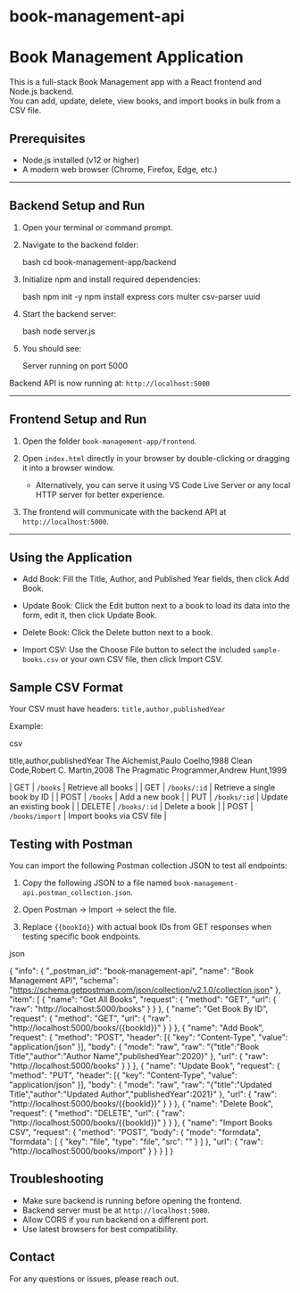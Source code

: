 # book-management-api

# Book Management Application

This is a full-stack Book Management app with a React frontend and Node.js backend.  
You can add, update, delete, view books, and import books in bulk from a CSV file.


## Prerequisites

- Node.js installed (v12 or higher)
- A modern web browser (Chrome, Firefox, Edge, etc.)

---

## Backend Setup and Run

1. Open your terminal or command prompt.

2. Navigate to the backend folder:

   bash
   cd book-management-app/backend


3. Initialize npm and install required dependencies:

   bash
   npm init -y
   npm install express cors multer csv-parser uuid
   

4. Start the backend server:

   bash
   node server.js
   

5. You should see:

   
   Server running on port 5000
   

Backend API is now running at: `http://localhost:5000`

---

## Frontend Setup and Run

1. Open the folder `book-management-app/frontend`.

2. Open `index.html` directly in your browser by double-clicking or dragging it into a browser window.

   * Alternatively, you can serve it using VS Code Live Server or any local HTTP server for better experience.

3. The frontend will communicate with the backend API at `http://localhost:5000`.

---

## Using the Application

* Add Book: Fill the Title, Author, and Published Year fields, then click Add Book.

* Update Book: Click the Edit button next to a book to load its data into the form, edit it, then click Update Book.

* Delete Book: Click the Delete button next to a book.

* Import CSV: Use the Choose File button to select the included `sample-books.csv` or your own CSV file, then click Import CSV.


## Sample CSV Format

Your CSV must have headers: `title,author,publishedYear`

Example:

csv


title,author,publishedYear
The Alchemist,Paulo Coelho,1988
Clean Code,Robert C. Martin,2008
The Pragmatic Programmer,Andrew Hunt,1999


| GET    | `/books`        | Retrieve all books           |
| GET    | `/books/:id`    | Retrieve a single book by ID |
| POST   | `/books`        | Add a new book               |
| PUT    | `/books/:id`    | Update an existing book      |
| DELETE | `/books/:id`    | Delete a book                |
| POST   | `/books/import` | Import books via CSV file    |



## Testing with Postman

You can import the following Postman collection JSON to test all endpoints:

1. Copy the following JSON to a file named `book-management-api.postman_collection.json`.

2. Open Postman → Import → select the file.

3. Replace `{{bookId}}` with actual book IDs from GET responses when testing specific book endpoints.

json


{
  "info": {
    "_postman_id": "book-management-api",
    "name": "Book Management API",
    "schema": "https://schema.getpostman.com/json/collection/v2.1.0/collection.json"
  },
  "item": [
    {
      "name": "Get All Books",
      "request": {
        "method": "GET",
        "url": {
          "raw": "http://localhost:5000/books"
        }
      }
    },
    {
      "name": "Get Book By ID",
      "request": {
        "method": "GET",
        "url": {
          "raw": "http://localhost:5000/books/{{bookId}}"
        }
      }
    },
    {
      "name": "Add Book",
      "request": {
        "method": "POST",
        "header": [{ "key": "Content-Type", "value": "application/json" }],
        "body": {
          "mode": "raw",
          "raw": "{\"title\":\"Book Title\",\"author\":\"Author Name\",\"publishedYear\":2020}"
        },
        "url": {
          "raw": "http://localhost:5000/books"
        }
      }
    },
    {
      "name": "Update Book",
      "request": {
        "method": "PUT",
        "header": [{ "key": "Content-Type", "value": "application/json" }],
        "body": {
          "mode": "raw",
          "raw": "{\"title\":\"Updated Title\",\"author\":\"Updated Author\",\"publishedYear\":2021}"
        },
        "url": {
          "raw": "http://localhost:5000/books/{{bookId}}"
        }
      }
    },
    {
      "name": "Delete Book",
      "request": {
        "method": "DELETE",
        "url": {
          "raw": "http://localhost:5000/books/{{bookId}}"
        }
      }
    },
    {
      "name": "Import Books CSV",
      "request": {
        "method": "POST",
        "body": {
          "mode": "formdata",
          "formdata": [
            {
              "key": "file",
              "type": "file",
              "src": ""
            }
          ]
        },
        "url": {
          "raw": "http://localhost:5000/books/import"
        }
      }
    }
  ]
}


## Troubleshooting

* Make sure backend is running before opening the frontend.
* Backend server must be at `http://localhost:5000`.
* Allow CORS if you run backend on a different port.
* Use latest browsers for best compatibility.



## Contact

For any questions or issues, please reach out.


